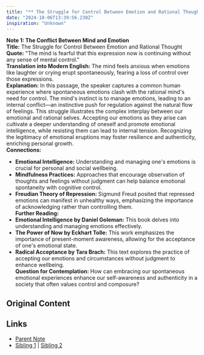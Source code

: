 ```yaml
---
title: "** The Struggle for Control Between Emotion and Rational Thought"
date: "2024-10-06T13:39:56.230Z"
inspiration: "Unknown"
---
```


  
**Note 1: The Conflict Between Mind and Emotion**  
**Title:** The Struggle for Control Between Emotion and Rational Thought  
**Quote:** "The mind is fearful that this expression now is continuing without any sense of mental control."  
**Translation into Modern English:** The mind feels anxious when emotions like laughter or crying erupt spontaneously, fearing a loss of control over those expressions.  
**Explanation:** In this passage, the speaker captures a common human experience where spontaneous emotions clash with the rational mind's need for control. The mind's instinct is to manage emotions, leading to an internal conflict—an instinctive push for regulation against the natural flow of feelings. This struggle illustrates the complex interplay between our emotional and rational selves. Accepting our emotions as they arise can cultivate a deeper understanding of oneself and promote emotional intelligence, while resisting them can lead to internal tension. Recognizing the legitimacy of emotional eruptions may foster resilience and authenticity, enriching personal growth.  
**Connections:**  
- **Emotional Intelligence:** Understanding and managing one's emotions is crucial for personal and social wellbeing.  
- **Mindfulness Practices:** Approaches that encourage observation of thoughts and feelings without judgment can help balance emotional spontaneity with cognitive control.  
- **Freudian Theory of Repression:** Sigmund Freud posited that repressed emotions can manifest in unhealthy ways, emphasizing the importance of acknowledging rather than controlling them.  
**Further Reading:**  
- **Emotional Intelligence by Daniel Goleman:** This book delves into understanding and managing emotions effectively.  
- **The Power of Now by Eckhart Tolle:** This work emphasizes the importance of present-moment awareness, allowing for the acceptance of one's emotional state.  
- **Radical Acceptance by Tara Brach:** This text explores the practice of accepting our emotions and circumstances without judgment to enhance wellbeing.  
**Question for Contemplation:** How can embracing our spontaneous emotional experiences enhance our self-awareness and authenticity in a society that often values control and composure?  



## Original Content



## Links

- [Parent Note](/parent-note.md)
- [Sibling 1](/zettel1.md) | [Sibling 2](/zettel2.md)

